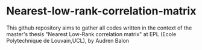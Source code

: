 # Nearest-low-rank-correlation-matrix
This github repository aims to gather all codes written in the context of the master's thesis "Nearest Low-Rank correlation matrix" at EPL (Ecole Polytechnique de Louvain,UCL), by Audren Balon  
